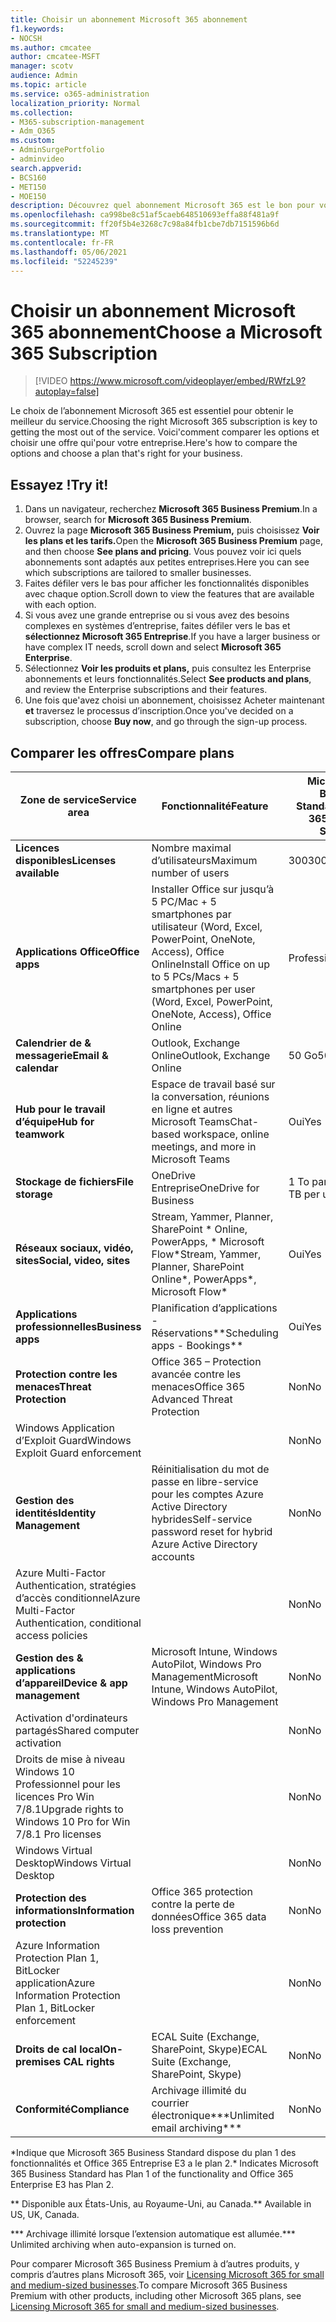 ```yaml
---
title: Choisir un abonnement Microsoft 365 abonnement
f1.keywords:
- NOCSH
ms.author: cmcatee
author: cmcatee-MSFT
manager: scotv
audience: Admin
ms.topic: article
ms.service: o365-administration
localization_priority: Normal
ms.collection:
- M365-subscription-management
- Adm_O365
ms.custom:
- AdminSurgePortfolio
- adminvideo
search.appverid:
- BCS160
- MET150
- MOE150
description: Découvrez quel abonnement Microsoft 365 est le bon pour votre organisation.
ms.openlocfilehash: ca998be8c51af5caeb648510693effa88f481a9f
ms.sourcegitcommit: ff20f5b4e3268c7c98a84fb1cbe7db7151596b6d
ms.translationtype: MT
ms.contentlocale: fr-FR
ms.lasthandoff: 05/06/2021
ms.locfileid: "52245239"
---
```

# <a name="choose-a-microsoft-365-subscription"></a><span data-ttu-id="9625b-103">Choisir un abonnement Microsoft 365 abonnement</span><span class="sxs-lookup"><span data-stu-id="9625b-103">Choose a Microsoft 365 Subscription</span></span>

> [!VIDEO https://www.microsoft.com/videoplayer/embed/RWfzL9?autoplay=false]

<span data-ttu-id="9625b-104">Le choix de l’abonnement Microsoft 365 est essentiel pour obtenir le meilleur du service.</span><span class="sxs-lookup"><span data-stu-id="9625b-104">Choosing the right Microsoft 365 subscription is key to getting the most out of the service.</span></span> <span data-ttu-id="9625b-105">Voici&#39;comment comparer les options et choisir une offre qui&#39;pour votre entreprise.</span><span class="sxs-lookup"><span data-stu-id="9625b-105">Here&#39;s how to compare the options and choose a plan that&#39;s right for your business.</span></span>

## <a name="try-it"></a><span data-ttu-id="9625b-106">Essayez !</span><span class="sxs-lookup"><span data-stu-id="9625b-106">Try it!</span></span>

1. <span data-ttu-id="9625b-107">Dans un navigateur, recherchez **Microsoft 365 Business Premium**.</span><span class="sxs-lookup"><span data-stu-id="9625b-107">In a browser, search for  **Microsoft 365 Business Premium**.</span></span>
2. <span data-ttu-id="9625b-108">Ouvrez la page **Microsoft 365 Business Premium,** puis choisissez **Voir les plans et les tarifs.**</span><span class="sxs-lookup"><span data-stu-id="9625b-108">Open the  **Microsoft 365 Business Premium**  page, and then choose  **See plans and pricing**.</span></span> <span data-ttu-id="9625b-109">Vous pouvez voir ici quels abonnements sont adaptés aux petites entreprises.</span><span class="sxs-lookup"><span data-stu-id="9625b-109">Here you can see which subscriptions are tailored to smaller businesses.</span></span>
3. <span data-ttu-id="9625b-110">Faites défiler vers le bas pour afficher les fonctionnalités disponibles avec chaque option.</span><span class="sxs-lookup"><span data-stu-id="9625b-110">Scroll down to view the features that are available with each option.</span></span>
4. <span data-ttu-id="9625b-111">Si vous avez une grande entreprise ou si vous avez des besoins complexes en systèmes d’entreprise, faites défiler vers le bas et **sélectionnez Microsoft 365 Entreprise**.</span><span class="sxs-lookup"><span data-stu-id="9625b-111">If you have a larger business or have complex IT needs, scroll down and select  **Microsoft 365 Enterprise**.</span></span>
5. <span data-ttu-id="9625b-112">Sélectionnez **Voir les produits et plans,** puis consultez les Enterprise abonnements et leurs fonctionnalités.</span><span class="sxs-lookup"><span data-stu-id="9625b-112">Select  **See products and plans**, and review the Enterprise subscriptions and their features.</span></span>
6. <span data-ttu-id="9625b-113">Une fois que&#39;avez choisi un abonnement, choisissez Acheter maintenant  **et** traversez le processus d’inscription.</span><span class="sxs-lookup"><span data-stu-id="9625b-113">Once you&#39;ve decided on a subscription, choose  **Buy now**, and go through the sign-up process.</span></span>

## <a name="compare-plans"></a><span data-ttu-id="9625b-114">Comparer les offres</span><span class="sxs-lookup"><span data-stu-id="9625b-114">Compare plans</span></span>

| <span data-ttu-id="9625b-115">Zone de service</span><span class="sxs-lookup"><span data-stu-id="9625b-115">Service area</span></span> | <span data-ttu-id="9625b-116">Fonctionnalité</span><span class="sxs-lookup"><span data-stu-id="9625b-116">Feature</span></span> | <span data-ttu-id="9625b-117">Microsoft 365 Business Standard</span><span class="sxs-lookup"><span data-stu-id="9625b-117">Microsoft 365 Business Standard</span></span> | <span data-ttu-id="9625b-118">Microsoft 365 Business Premium</span><span class="sxs-lookup"><span data-stu-id="9625b-118">Microsoft 365 Business Premium</span></span> | <span data-ttu-id="9625b-119">Office 365 Entreprise E3</span><span class="sxs-lookup"><span data-stu-id="9625b-119">Office 365 Enterprise E3</span></span> |
| --- | --- | --- | --- | --- |
| <span data-ttu-id="9625b-120">**Licences disponibles**</span><span class="sxs-lookup"><span data-stu-id="9625b-120">**Licenses available**</span></span> | <span data-ttu-id="9625b-121">Nombre maximal d’utilisateurs</span><span class="sxs-lookup"><span data-stu-id="9625b-121">Maximum number of users</span></span> | <span data-ttu-id="9625b-122">300</span><span class="sxs-lookup"><span data-stu-id="9625b-122">300</span></span> | <span data-ttu-id="9625b-123">300</span><span class="sxs-lookup"><span data-stu-id="9625b-123">300</span></span> | <span data-ttu-id="9625b-124">Illimité</span><span class="sxs-lookup"><span data-stu-id="9625b-124">Unlimited</span></span> |
| <span data-ttu-id="9625b-125">**Applications Office**</span><span class="sxs-lookup"><span data-stu-id="9625b-125">**Office apps**</span></span> | <span data-ttu-id="9625b-126">Installer Office sur jusqu’à 5 PC/Mac + 5 smartphones par utilisateur (Word, Excel, PowerPoint, OneNote, Access), Office Online</span><span class="sxs-lookup"><span data-stu-id="9625b-126">Install Office on up to 5 PCs/Macs + 5 smartphones per user (Word, Excel, PowerPoint, OneNote, Access), Office Online</span></span> | <span data-ttu-id="9625b-127">Professionnel</span><span class="sxs-lookup"><span data-stu-id="9625b-127">Business</span></span> | <span data-ttu-id="9625b-128">Professionnel</span><span class="sxs-lookup"><span data-stu-id="9625b-128">Business</span></span> | <span data-ttu-id="9625b-129">ProPlus</span><span class="sxs-lookup"><span data-stu-id="9625b-129">ProPlus</span></span> |
| <span data-ttu-id="9625b-130">**Calendrier de &amp; messagerie**</span><span class="sxs-lookup"><span data-stu-id="9625b-130">**Email &amp; calendar**</span></span> | <span data-ttu-id="9625b-131">Outlook, Exchange Online</span><span class="sxs-lookup"><span data-stu-id="9625b-131">Outlook, Exchange Online</span></span> | <span data-ttu-id="9625b-132">50 Go</span><span class="sxs-lookup"><span data-stu-id="9625b-132">50 GB</span></span> | <span data-ttu-id="9625b-133">50 Go</span><span class="sxs-lookup"><span data-stu-id="9625b-133">50 GB</span></span> | <span data-ttu-id="9625b-134">100 Go</span><span class="sxs-lookup"><span data-stu-id="9625b-134">100 GB</span></span> |
| <span data-ttu-id="9625b-135">**Hub pour le travail d’équipe**</span><span class="sxs-lookup"><span data-stu-id="9625b-135">**Hub for teamwork**</span></span> | <span data-ttu-id="9625b-136">Espace de travail basé sur la conversation, réunions en ligne et autres Microsoft Teams</span><span class="sxs-lookup"><span data-stu-id="9625b-136">Chat-based workspace, online meetings, and more in Microsoft Teams</span></span> | <span data-ttu-id="9625b-137">Oui</span><span class="sxs-lookup"><span data-stu-id="9625b-137">Yes</span></span> | <span data-ttu-id="9625b-138">Oui</span><span class="sxs-lookup"><span data-stu-id="9625b-138">Yes</span></span> | <span data-ttu-id="9625b-139">Oui</span><span class="sxs-lookup"><span data-stu-id="9625b-139">Yes</span></span> |
| <span data-ttu-id="9625b-140">**Stockage de fichiers**</span><span class="sxs-lookup"><span data-stu-id="9625b-140">**File storage**</span></span> | <span data-ttu-id="9625b-141">OneDrive Entreprise</span><span class="sxs-lookup"><span data-stu-id="9625b-141">OneDrive for Business</span></span> | <span data-ttu-id="9625b-142">1 To par utilisateur</span><span class="sxs-lookup"><span data-stu-id="9625b-142">1 TB per user</span></span> | <span data-ttu-id="9625b-143">1 To par utilisateur</span><span class="sxs-lookup"><span data-stu-id="9625b-143">1 TB per user</span></span> | <span data-ttu-id="9625b-144">Illimité</span><span class="sxs-lookup"><span data-stu-id="9625b-144">Unlimited</span></span> |
| <span data-ttu-id="9625b-145">**Réseaux sociaux, vidéo, sites**</span><span class="sxs-lookup"><span data-stu-id="9625b-145">**Social, video, sites**</span></span> | <span data-ttu-id="9625b-146">Stream, Yammer, Planner, SharePoint \* Online, PowerApps, \* Microsoft Flow\*</span><span class="sxs-lookup"><span data-stu-id="9625b-146">Stream, Yammer, Planner, SharePoint Online\*, PowerApps\*, Microsoft Flow\*</span></span> | <span data-ttu-id="9625b-147">Oui</span><span class="sxs-lookup"><span data-stu-id="9625b-147">Yes</span></span> | <span data-ttu-id="9625b-148">Oui</span><span class="sxs-lookup"><span data-stu-id="9625b-148">Yes</span></span> | <span data-ttu-id="9625b-149">Oui</span><span class="sxs-lookup"><span data-stu-id="9625b-149">Yes</span></span> |
| <span data-ttu-id="9625b-150">**Applications professionnelles**</span><span class="sxs-lookup"><span data-stu-id="9625b-150">**Business apps**</span></span> | <span data-ttu-id="9625b-151">Planification d’applications - Réservations\*\*</span><span class="sxs-lookup"><span data-stu-id="9625b-151">Scheduling apps - Bookings\*\*</span></span> | <span data-ttu-id="9625b-152">Oui</span><span class="sxs-lookup"><span data-stu-id="9625b-152">Yes</span></span> | <span data-ttu-id="9625b-153">Oui</span><span class="sxs-lookup"><span data-stu-id="9625b-153">Yes</span></span> | <span data-ttu-id="9625b-154">Oui</span><span class="sxs-lookup"><span data-stu-id="9625b-154">Yes</span></span> |
| <span data-ttu-id="9625b-155">**Protection contre les menaces**</span><span class="sxs-lookup"><span data-stu-id="9625b-155">**Threat Protection**</span></span> | <span data-ttu-id="9625b-156">Office 365 – Protection avancée contre les menaces</span><span class="sxs-lookup"><span data-stu-id="9625b-156">Office 365 Advanced Threat Protection</span></span> | <span data-ttu-id="9625b-157">Non</span><span class="sxs-lookup"><span data-stu-id="9625b-157">No</span></span> | <span data-ttu-id="9625b-158">Oui</span><span class="sxs-lookup"><span data-stu-id="9625b-158">Yes</span></span> | <span data-ttu-id="9625b-159">Non</span><span class="sxs-lookup"><span data-stu-id="9625b-159">No</span></span> |
 | <span data-ttu-id="9625b-160">Windows Application d’Exploit Guard</span><span class="sxs-lookup"><span data-stu-id="9625b-160">Windows Exploit Guard enforcement</span></span>| | <span data-ttu-id="9625b-161">Non</span><span class="sxs-lookup"><span data-stu-id="9625b-161">No</span></span> | <span data-ttu-id="9625b-162">Oui</span><span class="sxs-lookup"><span data-stu-id="9625b-162">Yes</span></span> | <span data-ttu-id="9625b-163">Non</span><span class="sxs-lookup"><span data-stu-id="9625b-163">No</span></span> |
| <span data-ttu-id="9625b-164">**Gestion des identités**</span><span class="sxs-lookup"><span data-stu-id="9625b-164">**Identity Management**</span></span> | <span data-ttu-id="9625b-165">Réinitialisation du mot de passe en libre-service pour les comptes Azure Active Directory hybrides</span><span class="sxs-lookup"><span data-stu-id="9625b-165">Self-service password reset for hybrid Azure Active Directory accounts</span></span> | <span data-ttu-id="9625b-166">Non</span><span class="sxs-lookup"><span data-stu-id="9625b-166">No</span></span> | <span data-ttu-id="9625b-167">Oui</span><span class="sxs-lookup"><span data-stu-id="9625b-167">Yes</span></span> | <span data-ttu-id="9625b-168">Non</span><span class="sxs-lookup"><span data-stu-id="9625b-168">No</span></span> |
 | <span data-ttu-id="9625b-169">Azure Multi-Factor Authentication, stratégies d’accès conditionnel</span><span class="sxs-lookup"><span data-stu-id="9625b-169">Azure Multi-Factor Authentication, conditional access policies</span></span> | | <span data-ttu-id="9625b-170">Non</span><span class="sxs-lookup"><span data-stu-id="9625b-170">No</span></span> | <span data-ttu-id="9625b-171">Oui</span><span class="sxs-lookup"><span data-stu-id="9625b-171">Yes</span></span> | <span data-ttu-id="9625b-172">Non</span><span class="sxs-lookup"><span data-stu-id="9625b-172">No</span></span> |
| <span data-ttu-id="9625b-173">**Gestion des &amp; applications d’appareil**</span><span class="sxs-lookup"><span data-stu-id="9625b-173">**Device &amp; app management**</span></span> | <span data-ttu-id="9625b-174">Microsoft Intune, Windows AutoPilot, Windows Pro Management</span><span class="sxs-lookup"><span data-stu-id="9625b-174">Microsoft Intune, Windows AutoPilot, Windows Pro Management</span></span> | <span data-ttu-id="9625b-175">Non</span><span class="sxs-lookup"><span data-stu-id="9625b-175">No</span></span> | <span data-ttu-id="9625b-176">Oui</span><span class="sxs-lookup"><span data-stu-id="9625b-176">Yes</span></span> | <span data-ttu-id="9625b-177">Non</span><span class="sxs-lookup"><span data-stu-id="9625b-177">No</span></span> |
 | <span data-ttu-id="9625b-178">Activation d'ordinateurs partagés</span><span class="sxs-lookup"><span data-stu-id="9625b-178">Shared computer activation</span></span> | | <span data-ttu-id="9625b-179">Non</span><span class="sxs-lookup"><span data-stu-id="9625b-179">No</span></span> | <span data-ttu-id="9625b-180">Oui</span><span class="sxs-lookup"><span data-stu-id="9625b-180">Yes</span></span> | <span data-ttu-id="9625b-181">Oui</span><span class="sxs-lookup"><span data-stu-id="9625b-181">Yes</span></span> |
 | <span data-ttu-id="9625b-182">Droits de mise à niveau Windows 10 Professionnel pour les licences Pro Win 7/8.1</span><span class="sxs-lookup"><span data-stu-id="9625b-182">Upgrade rights to Windows 10 Pro for Win 7/8.1 Pro licenses</span></span> | | <span data-ttu-id="9625b-183">Non</span><span class="sxs-lookup"><span data-stu-id="9625b-183">No</span></span> | <span data-ttu-id="9625b-184">Oui</span><span class="sxs-lookup"><span data-stu-id="9625b-184">Yes</span></span> | <span data-ttu-id="9625b-185">Non</span><span class="sxs-lookup"><span data-stu-id="9625b-185">No</span></span> |
 | <span data-ttu-id="9625b-186">Windows Virtual Desktop</span><span class="sxs-lookup"><span data-stu-id="9625b-186">Windows Virtual Desktop</span></span> | | <span data-ttu-id="9625b-187">Non</span><span class="sxs-lookup"><span data-stu-id="9625b-187">No</span></span> | <span data-ttu-id="9625b-188">Oui</span><span class="sxs-lookup"><span data-stu-id="9625b-188">Yes</span></span> | <span data-ttu-id="9625b-189">Non</span><span class="sxs-lookup"><span data-stu-id="9625b-189">No</span></span> |
| <span data-ttu-id="9625b-190">**Protection des informations**</span><span class="sxs-lookup"><span data-stu-id="9625b-190">**Information protection**</span></span> | <span data-ttu-id="9625b-191">Office 365 protection contre la perte de données</span><span class="sxs-lookup"><span data-stu-id="9625b-191">Office 365 data loss prevention</span></span> | <span data-ttu-id="9625b-192">Non</span><span class="sxs-lookup"><span data-stu-id="9625b-192">No</span></span> | <span data-ttu-id="9625b-193">Oui</span><span class="sxs-lookup"><span data-stu-id="9625b-193">Yes</span></span> | <span data-ttu-id="9625b-194">Oui</span><span class="sxs-lookup"><span data-stu-id="9625b-194">Yes</span></span> |
 | <span data-ttu-id="9625b-195">Azure Information Protection Plan 1, BitLocker application</span><span class="sxs-lookup"><span data-stu-id="9625b-195">Azure Information Protection Plan 1, BitLocker enforcement</span></span> | | <span data-ttu-id="9625b-196">Non</span><span class="sxs-lookup"><span data-stu-id="9625b-196">No</span></span> | <span data-ttu-id="9625b-197">Oui</span><span class="sxs-lookup"><span data-stu-id="9625b-197">Yes</span></span> | <span data-ttu-id="9625b-198">Non</span><span class="sxs-lookup"><span data-stu-id="9625b-198">No</span></span> |
| <span data-ttu-id="9625b-199">**Droits de cal local**</span><span class="sxs-lookup"><span data-stu-id="9625b-199">**On-premises CAL rights**</span></span> | <span data-ttu-id="9625b-200">ECAL Suite (Exchange, SharePoint, Skype)</span><span class="sxs-lookup"><span data-stu-id="9625b-200">ECAL Suite (Exchange, SharePoint, Skype)</span></span> | <span data-ttu-id="9625b-201">Non</span><span class="sxs-lookup"><span data-stu-id="9625b-201">No</span></span> | <span data-ttu-id="9625b-202">Non</span><span class="sxs-lookup"><span data-stu-id="9625b-202">No</span></span> | <span data-ttu-id="9625b-203">Oui</span><span class="sxs-lookup"><span data-stu-id="9625b-203">Yes</span></span> |
| <span data-ttu-id="9625b-204">**Conformité**</span><span class="sxs-lookup"><span data-stu-id="9625b-204">**Compliance**</span></span> | <span data-ttu-id="9625b-205">Archivage illimité du courrier électronique\*\*\*</span><span class="sxs-lookup"><span data-stu-id="9625b-205">Unlimited email archiving\*\*\*</span></span> | <span data-ttu-id="9625b-206">Non</span><span class="sxs-lookup"><span data-stu-id="9625b-206">No</span></span> | <span data-ttu-id="9625b-207">Oui</span><span class="sxs-lookup"><span data-stu-id="9625b-207">Yes</span></span> | <span data-ttu-id="9625b-208">Oui</span><span class="sxs-lookup"><span data-stu-id="9625b-208">Yes</span></span> |

<span data-ttu-id="9625b-209">\*Indique que Microsoft 365 Business Standard dispose du plan 1 des fonctionnalités et Office 365 Entreprise E3 a le plan 2.</span><span class="sxs-lookup"><span data-stu-id="9625b-209">\* Indicates Microsoft 365 Business Standard has Plan 1 of the functionality and Office 365 Enterprise E3 has Plan 2.</span></span>

<span data-ttu-id="9625b-210">\*\* Disponible aux États-Unis, au Royaume-Uni, au Canada.</span><span class="sxs-lookup"><span data-stu-id="9625b-210">\*\* Available in US, UK, Canada.</span></span>

<span data-ttu-id="9625b-211">\*\*\* Archivage illimité lorsque l’extension automatique est allumée.</span><span class="sxs-lookup"><span data-stu-id="9625b-211">\*\*\* Unlimited archiving when auto-expansion is turned on.</span></span>

<span data-ttu-id="9625b-212">Pour comparer Microsoft 365 Business Premium à d’autres produits, y compris d’autres plans Microsoft 365, voir [Licensing Microsoft 365 for small and medium-sized businesses](/office365/servicedescriptions/microsoft-365-service-descriptions/licensing-microsoft-365-in-smb).</span><span class="sxs-lookup"><span data-stu-id="9625b-212">To compare Microsoft 365 Business Premium with other products, including other Microsoft 365 plans, see [Licensing Microsoft 365 for small and medium-sized businesses](/office365/servicedescriptions/microsoft-365-service-descriptions/licensing-microsoft-365-in-smb).</span></span>
